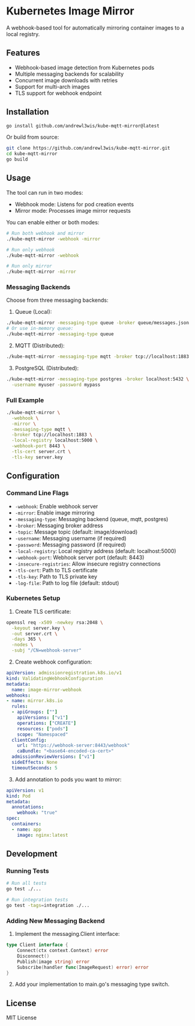 # Kubernetes Image Mirror

A webhook-based tool for automatically mirroring container images to a local registry.

## Features

- Webhook-based image detection from Kubernetes pods
- Multiple messaging backends for scalability
- Concurrent image downloads with retries
- Support for multi-arch images
- TLS support for webhook endpoint

## Installation

```bash
go install github.com/andrewl3wis/kube-mqtt-mirror@latest
```

Or build from source:

```bash
git clone https://github.com/andrewl3wis/kube-mqtt-mirror.git
cd kube-mqtt-mirror
go build
```

## Usage

The tool can run in two modes:
- Webhook mode: Listens for pod creation events
- Mirror mode: Processes image mirror requests

You can enable either or both modes:

```bash
# Run both webhook and mirror
./kube-mqtt-mirror -webhook -mirror

# Run only webhook
./kube-mqtt-mirror -webhook

# Run only mirror
./kube-mqtt-mirror -mirror
```

### Messaging Backends

Choose from three messaging backends:

1. Queue (Local):
```bash
./kube-mqtt-mirror -messaging-type queue -broker queue/messages.json
# Or use in-memory queue:
./kube-mqtt-mirror -messaging-type queue
```

2. MQTT (Distributed):
```bash
./kube-mqtt-mirror -messaging-type mqtt -broker tcp://localhost:1883
```

3. PostgreSQL (Distributed):
```bash
./kube-mqtt-mirror -messaging-type postgres -broker localhost:5432 \
  -username myuser -password mypass
```

### Full Example

```bash
./kube-mqtt-mirror \
  -webhook \
  -mirror \
  -messaging-type mqtt \
  -broker tcp://localhost:1883 \
  -local-registry localhost:5000 \
  -webhook-port 8443 \
  -tls-cert server.crt \
  -tls-key server.key
```

## Configuration

### Command Line Flags

- `-webhook`: Enable webhook server
- `-mirror`: Enable image mirroring
- `-messaging-type`: Messaging backend (queue, mqtt, postgres)
- `-broker`: Messaging broker address
- `-topic`: Message topic (default: image/download)
- `-username`: Messaging username (if required)
- `-password`: Messaging password (if required)
- `-local-registry`: Local registry address (default: localhost:5000)
- `-webhook-port`: Webhook server port (default: 8443)
- `-insecure-registries`: Allow insecure registry connections
- `-tls-cert`: Path to TLS certificate
- `-tls-key`: Path to TLS private key
- `-log-file`: Path to log file (default: stdout)

### Kubernetes Setup

1. Create TLS certificate:
```bash
openssl req -x509 -newkey rsa:2048 \
  -keyout server.key \
  -out server.crt \
  -days 365 \
  -nodes \
  -subj "/CN=webhook-server"
```

2. Create webhook configuration:
```yaml
apiVersion: admissionregistration.k8s.io/v1
kind: ValidatingWebhookConfiguration
metadata:
  name: image-mirror-webhook
webhooks:
- name: mirror.k8s.io
  rules:
  - apiGroups: [""]
    apiVersions: ["v1"]
    operations: ["CREATE"]
    resources: ["pods"]
    scope: "Namespaced"
  clientConfig:
    url: "https://webhook-server:8443/webhook"
    caBundle: "<base64-encoded-ca-cert>"
  admissionReviewVersions: ["v1"]
  sideEffects: None
  timeoutSeconds: 5
```

3. Add annotation to pods you want to mirror:
```yaml
apiVersion: v1
kind: Pod
metadata:
  annotations:
    webhook: "true"
spec:
  containers:
  - name: app
    image: nginx:latest
```

## Development

### Running Tests

```bash
# Run all tests
go test ./...

# Run integration tests
go test -tags=integration ./...
```

### Adding New Messaging Backend

1. Implement the messaging.Client interface:
```go
type Client interface {
    Connect(ctx context.Context) error
    Disconnect()
    Publish(image string) error
    Subscribe(handler func(ImageRequest) error) error
}
```

2. Add your implementation to main.go's messaging type switch.

## License

MIT License